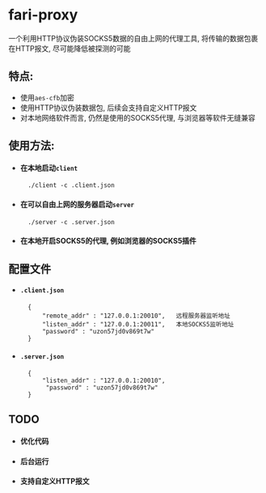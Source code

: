 # fari-proxy

一个利用HTTP协议伪装SOCKS5数据的自由上网的代理工具, 将传输的数据包裹在HTTP报文, 尽可能降低被探测的可能

## 特点:

* 使用`aes-cfb`加密
* 使用HTTP协议伪装数据包, 后续会支持自定义HTTP报文
* 对本地网络软件而言, 仍然是使用的SOCKS5代理, 与浏览器等软件无缝兼容 

## 使用方法:

* #### 在本地启动`client`
	
		./client -c .client.json
	
* #### 在可以自由上网的服务器启动`server`
	
		./server -c .server.json
* #### 在本地开启SOCKS5的代理, 例如浏览器的SOCKS5插件

## 配置文件

* #### `.client.json`

		{
  			"remote_addr" : "127.0.0.1:20010",   远程服务器监听地址
  			"listen_addr" : "127.0.0.1:20011",   本地SOCKS5监听地址
  			"password" : "uzon57jd0v869t7w"
		}

* #### `.server.json`

		{
  			"listen_addr" : "127.0.0.1:20010",   
 			 "password" : "uzon57jd0v869t7w"
		}
		
## TODO

* #### 优化代码

* #### 后台运行

* #### 支持自定义HTTP报文



 